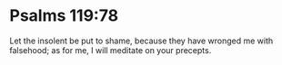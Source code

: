 # Psalms 119:78

Let the insolent be put to shame, because they have wronged me with falsehood; as for me, I will meditate on your precepts.
